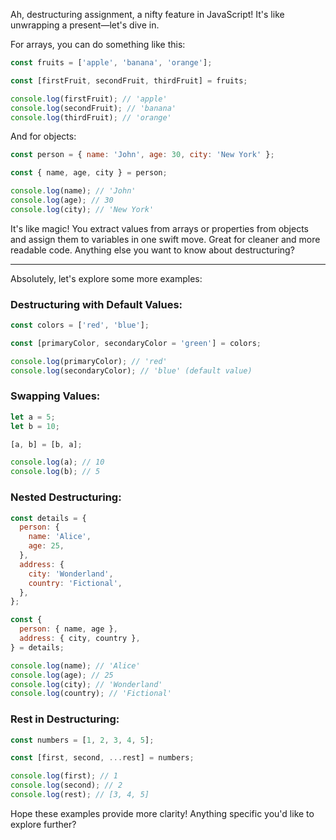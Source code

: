 Ah, destructuring assignment, a nifty feature in JavaScript! It's like unwrapping a present—let's dive in.

For arrays, you can do something like this:

```javascript
const fruits = ['apple', 'banana', 'orange'];

const [firstFruit, secondFruit, thirdFruit] = fruits;

console.log(firstFruit); // 'apple'
console.log(secondFruit); // 'banana'
console.log(thirdFruit); // 'orange'
```

And for objects:

```javascript
const person = { name: 'John', age: 30, city: 'New York' };

const { name, age, city } = person;

console.log(name); // 'John'
console.log(age); // 30
console.log(city); // 'New York'
```

It's like magic! You extract values from arrays or properties from objects and assign them to variables in one swift move. Great for cleaner and more readable code. Anything else you want to know about destructuring?


---


Absolutely, let's explore some more examples:

### Destructuring with Default Values:

```javascript
const colors = ['red', 'blue'];

const [primaryColor, secondaryColor = 'green'] = colors;

console.log(primaryColor); // 'red'
console.log(secondaryColor); // 'blue' (default value)
```

### Swapping Values:

```javascript
let a = 5;
let b = 10;

[a, b] = [b, a];

console.log(a); // 10
console.log(b); // 5
```

### Nested Destructuring:

```javascript
const details = {
  person: {
    name: 'Alice',
    age: 25,
  },
  address: {
    city: 'Wonderland',
    country: 'Fictional',
  },
};

const {
  person: { name, age },
  address: { city, country },
} = details;

console.log(name); // 'Alice'
console.log(age); // 25
console.log(city); // 'Wonderland'
console.log(country); // 'Fictional'
```

### Rest in Destructuring:

```javascript
const numbers = [1, 2, 3, 4, 5];

const [first, second, ...rest] = numbers;

console.log(first); // 1
console.log(second); // 2
console.log(rest); // [3, 4, 5]
```

Hope these examples provide more clarity! Anything specific you'd like to explore further?

